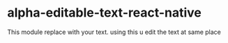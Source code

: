 # alpha-editable-text-react-native
This module replace with your text. using this u edit the text at same place
